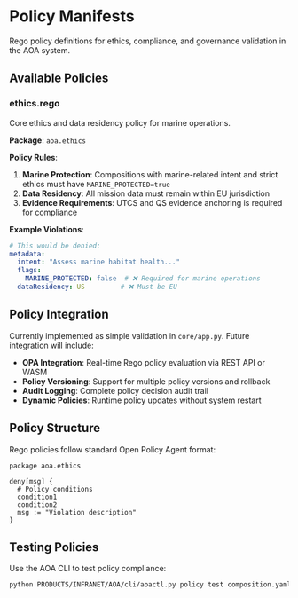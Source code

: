 # Policy Manifests

Rego policy definitions for ethics, compliance, and governance validation in the AOA system.

## Available Policies

### ethics.rego
Core ethics and data residency policy for marine operations.

**Package**: `aoa.ethics`

**Policy Rules**:
1. **Marine Protection**: Compositions with marine-related intent and strict ethics must have `MARINE_PROTECTED=true`
2. **Data Residency**: All mission data must remain within EU jurisdiction
3. **Evidence Requirements**: UTCS and QS evidence anchoring is required for compliance

**Example Violations**:
```yaml
# This would be denied:
metadata:
  intent: "Assess marine habitat health..."
  flags:
    MARINE_PROTECTED: false  # ❌ Required for marine operations
  dataResidency: US         # ❌ Must be EU
```

## Policy Integration

Currently implemented as simple validation in `core/app.py`. Future integration will include:
- **OPA Integration**: Real-time Rego policy evaluation via REST API or WASM
- **Policy Versioning**: Support for multiple policy versions and rollback
- **Audit Logging**: Complete policy decision audit trail
- **Dynamic Policies**: Runtime policy updates without system restart

## Policy Structure

Rego policies follow standard Open Policy Agent format:
```rego
package aoa.ethics

deny[msg] {
  # Policy conditions
  condition1
  condition2
  msg := "Violation description"
}
```

## Testing Policies

Use the AOA CLI to test policy compliance:
```bash
python PRODUCTS/INFRANET/AOA/cli/aoactl.py policy test composition.yaml
```
